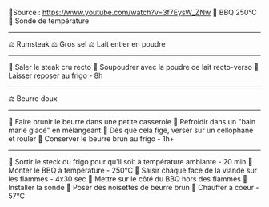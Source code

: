 
🔗Source : https://www.youtube.com/watch?v=3f7EysW_ZNw
🔪 BBQ 250°C
🔪 Sonde de température
***
⚖️ Rumsteak
⚖️ Gros sel
⚖️ Lait entier en poudre
***
🔧 Saler le steak cru recto
🔧 Soupoudrer avec la poudre de lait recto-verso
🔧 Laisser reposer au frigo - 8h
***
⚖️ Beurre doux
***
🔧 Faire brunir le beurre dans une petite casserole
🔧 Refroidir dans un "bain marie glacé" en mélangeant
🔧 Dès que cela fige, verser sur un cellophane et rouler
🔧 Conserver le beurre brun au frigo - 1h+
***
🔧 Sortir le steck du frigo pour qu'il soit à température ambiante - 20 min
🔧 Monter le BBQ à température - 250°C
🔧 Saisir chaque face de la viande sur les flammes - 4x30 sec
🔧 Mettre sur le côté du BBQ hors des flammes
🔧 Installer la sonde
🔧 Poser des noisettes de beurre brun
🔧 Chauffer à coeur - 57°C
